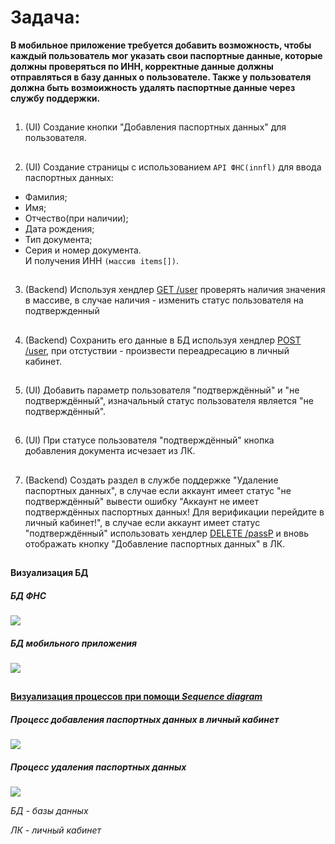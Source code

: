 # Задача:
**В мобильное приложение требуется добавить 
возможность, чтобы каждый пользователь мог указать 
свои паспортные данные, которые должны проверяться по ИНН, корректные данные должны отправляться в базу данных о пользователе. Также у пользователя должна быть возмоижность удалять паспортные данные через службу поддержки.**
##
1. (UI) Создание кнопки "Добавления паспортных данных" для пользователя.
##
2. (UI) Создание страницы с использованием `API ФНС(innfl)`  для ввода паспортных данных:
- Фамилия;
- Имя;
- Отчество(при наличии);
- Дата рождения;
- Тип документа; 
- Серия и номер документа.<br>
И получения ИНН `(массив items[])`.

##



3. (Backend) Используя хендлер [GET /user](https://github.com/Likoder/Likoder/blob/main/GETuser.md) проверять
наличия значения в массиве, в случае
наличия - изменить статус пользователя 
на подтвержденный
##
4. (Backend) Cохранить его данные в БД используя
хендлер [POST /user](https://github.com/Likoder/Likoder/blob/main/PostUser.md), при отстуствии -
произвести переадресацию в личный кабинет.
##
5. (UI) Добавить параметр пользователя "подтверждённый" и "не подтверждённый", изначальный статус пользователя является "не подтверждённый".
##
6. (UI) При статусе пользователя "подтверждённый" кнопка добавления документа исчезает из ЛК.
##
7. (Backend) Создать раздел в службе поддержке 
"Удаление паспортных данных", в случае если 
аккаунт имеет статус "не подтверждённый" 
вывести ошибку "Аккаунт не имеет 
подтверждённых паспортных данных! Для 
верификации перейдите в личный кабинет!", в 
случае если аккаунт имеет статус 
"подтверждённый" использовать хендлер 
[DELETE /passP](https://github.com/Likoder/Likoder/blob/main/DeletePasp.md) и вновь 
отображать кнопку "Добавление паспортных данных"
в ЛК.
##
#### Визуализация БД

##### БД ФНС

![](https://sun9-74.userapi.com/impg/pJ-iOQ3ZhHCnNJKw_RcJ0rAF8Qjvq4vTlAuUsw/PsGyl38uiMU.jpg?size=208x274&quality=96&sign=ebde538fbe4fca50bf2a8ce1320d06a8&type=album)

##### БД мобильного приложения
![](https://sun9-49.userapi.com/impg/RtJAlvtAdXn1WFHe7cA9-rCH_jsRZOfzE-WBvQ/K59ac87p4SU.jpg?size=225x180&quality=96&sign=68beac00e918f55e4a5f70213e744618&type=album)
##


##

#### [Визуализация процессов при помощи _Sequence diagram_](https://app.diagrams.net/#G1LRt97hgE0UZMJUCE8OFtyhFLSXPlEMP4)
##### Процесс добавления паспортных данных в личный кабинет
![](https://sun9-73.userapi.com/impg/QTDxNMyUDkoAd5QOU8iceOkdR8GKh4_qlslt6w/3fHPNeBNF-I.jpg?size=550x557&quality=96&sign=600275a070431d119e8dcf9bfb18b6f2&type=album)
##### Процесс удаления паспортных данных
![](https://sun21-1.userapi.com/impg/ko7-9IktJjU_DSl62N1LpnLSKUrBk-6ZYIpuPQ/nvcvLXhwBxU.jpg?size=638x571&quality=96&sign=c9b01e39935e7711cd216277bf8236a0&type=album)

*БД - базы данных*

*ЛК - личный кабинет*
